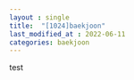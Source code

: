 ```yaml
---
layout : single
title:  "[1024]baekjoon"
last_modified_at : 2022-06-11
categories: baekjoon
---
```


test